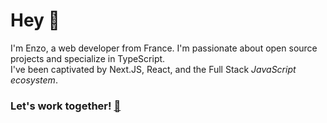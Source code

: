 # Hey 👋
I'm Enzo, a web developer from France. I'm passionate about open source projects and specialize in TypeScript. 
<br />
I've been captivated by Next.JS, React, and the Full Stack *JavaScript ecosystem*.
<br />
### Let's work together! [📧](mailto:bacqueyrisses@proton.me)
